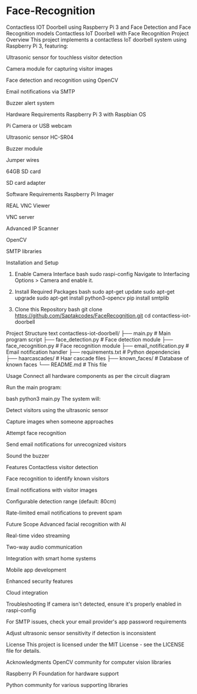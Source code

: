 # Face-Recognition
Contactless IOT Doorbell using Raspberry Pi 3 and Face Detection and Face Recognition models
Contactless IoT Doorbell with Face Recognition
Project Overview
This project implements a contactless IoT doorbell system using Raspberry Pi 3, featuring:

Ultrasonic sensor for touchless visitor detection

Camera module for capturing visitor images

Face detection and recognition using OpenCV

Email notifications via SMTP

Buzzer alert system

Hardware Requirements
Raspberry Pi 3 with Raspbian OS

Pi Camera or USB webcam

Ultrasonic sensor HC-SR04

Buzzer module

Jumper wires

64GB SD card

SD card adapter

Software Requirements
Raspberry Pi Imager

REAL VNC Viewer

VNC server

Advanced IP Scanner

OpenCV

SMTP libraries

Installation and Setup
1. Enable Camera Interface
bash
sudo raspi-config
Navigate to Interfacing Options > Camera and enable it.

2. Install Required Packages
bash
sudo apt-get update
sudo apt-get upgrade
sudo apt-get install python3-opencv
pip install smtplib
3. Clone this Repository
bash
git clone https://github.com/Saptakcodes/FaceRecognition.git
cd contactless-iot-doorbell

Project Structure
text
contactless-iot-doorbell/
├── main.py                # Main program script
├── face_detection.py       # Face detection module
├── face_recognition.py     # Face recognition module
├── email_notification.py   # Email notification handler
├── requirements.txt        # Python dependencies
├── haarcascades/           # Haar cascade files
├── known_faces/            # Database of known faces
└── README.md               # This file

Usage
Connect all hardware components as per the circuit diagram

Run the main program:

bash
python3 main.py
The system will:

Detect visitors using the ultrasonic sensor

Capture images when someone approaches

Attempt face recognition

Send email notifications for unrecognized visitors

Sound the buzzer

Features
Contactless visitor detection

Face recognition to identify known visitors

Email notifications with visitor images

Configurable detection range (default: 80cm)

Rate-limited email notifications to prevent spam

Future Scope
Advanced facial recognition with AI

Real-time video streaming

Two-way audio communication

Integration with smart home systems

Mobile app development

Enhanced security features

Cloud integration

Troubleshooting
If camera isn't detected, ensure it's properly enabled in raspi-config

For SMTP issues, check your email provider's app password requirements

Adjust ultrasonic sensor sensitivity if detection is inconsistent

License
This project is licensed under the MIT License - see the LICENSE file for details.

Acknowledgments
OpenCV community for computer vision libraries

Raspberry Pi Foundation for hardware support

Python community for various supporting libraries

